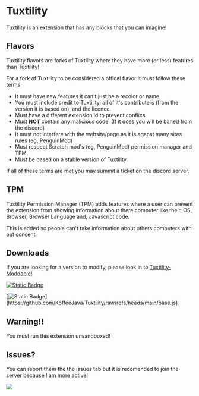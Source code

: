 # Tuxtility

Tuxtility is an extension that has any blocks that you can imagine!

## Flavors

Tuxtility flavors are forks of Tuxtility where they have more  (or less) features than Tuxtility!

For a fork of Tuxtility to be considered a offical flavor it must follow these terms

- It must have new features it can't just be a recolor or name.
- You must include credit to Tuxtility, all of it's contributers (from the version it is based on), and the licence.
- Must have a different extension id to prevent conflics.
- Must **NOT** contain any malicious code. (If it does you will be baned from the discord)
- It must not interfere with the website/page as it is aganst many sites rules (eg, PenguinMod)
- Must respect Scratch mod's (eg, PenguinMod) permission manager and TPM.
- Must be based on a stable version of Tuxtility.

If all of these terms are met you may summit a ticket on the discord server.

## TPM

Tuxtility Permission Manager (TPM) adds features where a user can prevent the extension from showing information about there computer like their, OS, Browser, Browser Language and, Javascript code.

This is added so people can't take information about others computers with out consent.


## Downloads

If you are looking for a version to modify, please look in to [Tuxtility-Moddable!](https://github.com/X1vova1X/Tuxtility-Moddable)

[![Static Badge](https://img.shields.io/badge/Tuxtility-Nightly-purple?style=for-the-badge)](https://github.com/KoffeeJava/Tuxtility/raw/refs/heads/main/main.js)

[![Static Badge](https://img.shields.io/badge/tuxtility-base_(NOT_FULL_RELEASE!)-gray?style=for-the-badge&labelColor=%23dfb317)](https://github.com/KoffeeJava/Tuxtility/raw/refs/heads/main/base.js)



## Warning!!

You must run this extension unsandboxed!

## Issues?

You can report them the the issues tab but it is recomended to join the server because I am more active!

[![](https://dcbadge.limes.pink/api/server/JpEQJkyRgX)](https://discord.gg/JpEQJkyRgX)
